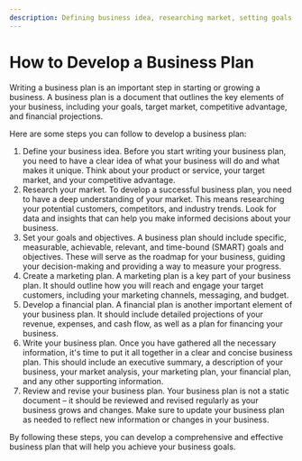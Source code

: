 ```yaml
---
description: Defining business idea, researching market, setting goals and objectives, creating marketing plan, developing financial plan, writing business plan.
---
```

# How to Develop a Business Plan

Writing a business plan is an important step in starting or growing a business. A business plan is a document that outlines the key elements of your business, including your goals, target market, competitive advantage, and financial projections.

Here are some steps you can follow to develop a business plan:

1. Define your business idea. Before you start writing your business plan, you need to have a clear idea of what your business will do and what makes it unique. Think about your product or service, your target market, and your competitive advantage.
2. Research your market. To develop a successful business plan, you need to have a deep understanding of your market. This means researching your potential customers, competitors, and industry trends. Look for data and insights that can help you make informed decisions about your business.
3. Set your goals and objectives. A business plan should include specific, measurable, achievable, relevant, and time-bound (SMART) goals and objectives. These will serve as the roadmap for your business, guiding your decision-making and providing a way to measure your progress.
4. Create a marketing plan. A marketing plan is a key part of your business plan. It should outline how you will reach and engage your target customers, including your marketing channels, messaging, and budget.
5. Develop a financial plan. A financial plan is another important element of your business plan. It should include detailed projections of your revenue, expenses, and cash flow, as well as a plan for financing your business.
6. Write your business plan. Once you have gathered all the necessary information, it's time to put it all together in a clear and concise business plan. This should include an executive summary, a description of your business, your market analysis, your marketing plan, your financial plan, and any other supporting information.
7. Review and revise your business plan. Your business plan is not a static document – it should be reviewed and revised regularly as your business grows and changes. Make sure to update your business plan as needed to reflect new information or changes in your business.

By following these steps, you can develop a comprehensive and effective business plan that will help you achieve your business goals.
